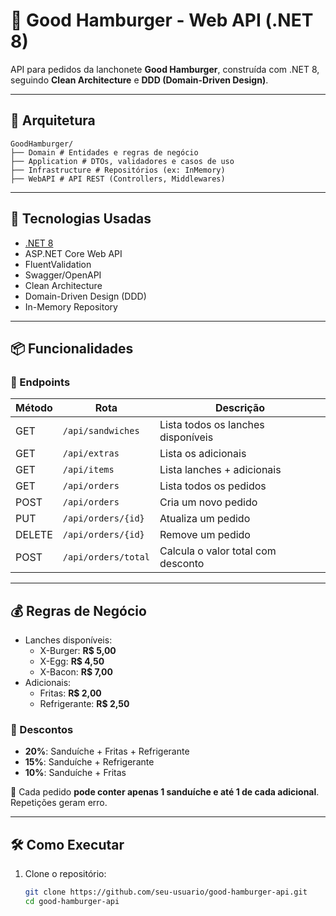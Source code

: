 # 🍔 Good Hamburger - Web API (.NET 8)

API para pedidos da lanchonete **Good Hamburger**, construída com .NET 8, seguindo **Clean Architecture** e **DDD (Domain-Driven Design)**.

---

## 🧱 Arquitetura
```
GoodHamburger/
├── Domain # Entidades e regras de negócio
├── Application # DTOs, validadores e casos de uso
├── Infrastructure # Repositórios (ex: InMemory)
├── WebAPI # API REST (Controllers, Middlewares)
```


---

## 🚀 Tecnologias Usadas

- [.NET 8](https://dotnet.microsoft.com/en-us/)
- ASP.NET Core Web API
- FluentValidation
- Swagger/OpenAPI
- Clean Architecture
- Domain-Driven Design (DDD)
- In-Memory Repository

---

## 📦 Funcionalidades

### 📃 Endpoints

| Método | Rota                  | Descrição                                 |
|--------|-----------------------|-------------------------------------------|
| GET    | `/api/sandwiches`     | Lista todos os lanches disponíveis        |
| GET    | `/api/extras`         | Lista os adicionais                       |
| GET    | `/api/items`          | Lista lanches + adicionais                |
| GET    | `/api/orders`         | Lista todos os pedidos                    |
| POST   | `/api/orders`         | Cria um novo pedido                       |
| PUT    | `/api/orders/{id}`    | Atualiza um pedido                        |
| DELETE | `/api/orders/{id}`    | Remove um pedido                          |
| POST   | `/api/orders/total`   | Calcula o valor total com desconto        |

---

## 💰 Regras de Negócio

- Lanches disponíveis:
  - X-Burger: **R$ 5,00**
  - X-Egg: **R$ 4,50**
  - X-Bacon: **R$ 7,00**
- Adicionais:
  - Fritas: **R$ 2,00**
  - Refrigerante: **R$ 2,50**

### 🎯 Descontos

- **20%**: Sanduíche + Fritas + Refrigerante  
- **15%**: Sanduíche + Refrigerante  
- **10%**: Sanduíche + Fritas  

🚫 Cada pedido **pode conter apenas 1 sanduíche e até 1 de cada adicional**. Repetições geram erro.

---

## 🛠️ Como Executar

1. Clone o repositório:
   ```bash
   git clone https://github.com/seu-usuario/good-hamburger-api.git
   cd good-hamburger-api
